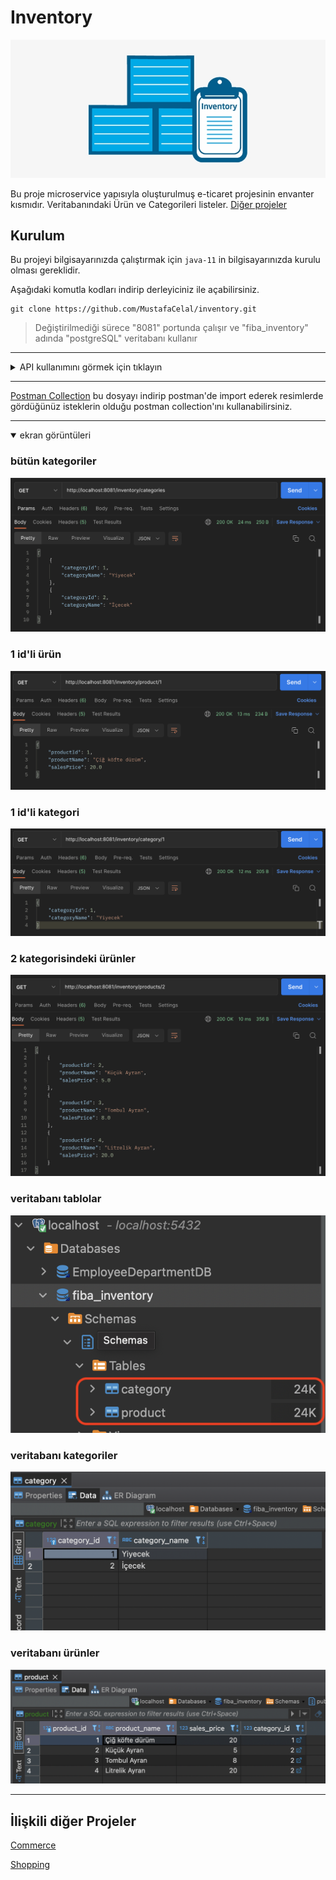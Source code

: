 
# Inventory

![](/images/inventory.png)

Bu proje microservice yapısıyla oluşturulmuş e-ticaret projesinin envanter kısmıdır.
Veritabanındaki Ürün ve Categorileri listeler.
[Diğer projeler](#i̇lişkili-diğer-projeler)

## Kurulum

Bu projeyi bilgisayarınızda çalıştırmak için `java-11` in bilgisayarınızda kurulu olması gereklidir.

Aşağıdaki komutla kodları indirip derleyiciniz ile açabilirsiniz.

```git
git clone https://github.com/MustafaCelal/inventory.git
```
> Değiştirilmediği sürece "8081" portunda çalışır ve "fiba_inventory" adında "postgreSQL" veritabanı kullanır


---

<details>
<summary>API kullanımını görmek için tıklayın</summary>

## API Kullanımı

- #### Kategori getir

	Bütün kategorileri getirir
	```http
	GET /inventory/categories
	```

	Id'si verilen kategoriyi getirir
	```http
	GET /inventory/category/{categoryId}
	```

	| Parametre | Tip     | Açıklama                       |
	| :-------- | :------- | :-------------------------------- |
	| `id`      | `string` | **Gerekli**. Çağrılacak kategorinin id'si |


- #### Ürün getir

	Id'si verilen ürünü getirir
	```http
	GET /inventory/product/{productId}
	```

	| Parametre | Tip     | Açıklama                       |
	| :-------- | :------- | :-------------------------------- |
	| `id`      | `string` | **Gerekli**. Çağrılacak ürünün id'si |


	Verilen kategorideki bütün ürünleri getirir
	```http
	GET /inventory/products/{categoryId}
	```

	| Parametre | Tip     | Açıklama                       |
	| :-------- | :------- | :-------------------------------- |
	| `id`      | `string` | **Gerekli**. Çağrılacak ürünlerin kategori id'si |

</details>

---
[Postman Collection](https://github.com/MustafaCelal/inventory/blob/main/Inventory.postman_collection.json) bu dosyayı indirip postman'de import ederek resimlerde gördüğünüz isteklerin olduğu postman collection'ını kullanabilirsiniz.

---
<details open>
<summary>ekran görüntüleri </summary>


### bütün kategoriler
![bütün kategoriler](/images/b%C3%BCt%C3%BCn%20kategoriler.png)

### 1 id'li ürün
![1 id'li ürün](/images/1%20id'li%20%C3%BCr%C3%BCn.png)

### 1 id'li kategori
![1 id'li kategori](/images/1%20id'li%20kategori.png)

### 2 kategorisindeki ürünler
![2 kategorisindeki ürünler](/images/2%20kategorisindeki%20%C3%BCr%C3%BCnler.png)

### veritabanı tablolar
![veritabanı tablolar](/images/tablolar.png)

### veritabanı kategoriler
![veritabanı kategoriler](/images/db%20kategoriler.png)

### veritabanı ürünler
![veritabanı ürünler](/images/db%20%C3%BCr%C3%BCnler.png)

</details>


---
## İlişkili diğer Projeler

[Commerce](https://github.com/MustafaCelal/commerce)

[Shopping](https://github.com/MustafaCelal/shopping)

  